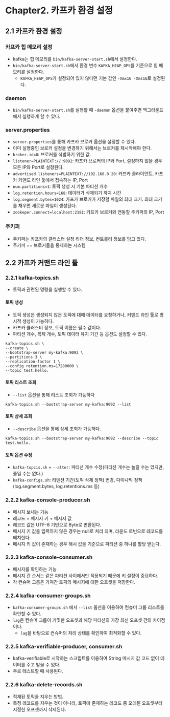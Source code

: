 # Chapter2. 카프카 환경 설정

## 2.1 카프카 환경 설정

### 카프카 힙 메모리 설정

- kafka는 힙 메모리를 `bin/kafka-server-start.sh`에서 설정한다.
- `bin/kafka-server-start.sh`에서 환경 변수 `KAFKA_HEAP_OPS`를 기준으로 힙 메모리를 설정한다.
  - `KAFKA_HEAP_OPS`가 설정되어 있지 않다면 기본 값인 `-Xmx1G -Xms1G`로 설정된다.

### daemon

- `bin/kafka-server-start.sh`를 실행할 때 `-daemon` 옵션을 붙여주면 백그라운드에서 실행하게 할 수 있다.

### server.properties

- `server.properties`를 통해 카프카 브로커 옵션을 설정할 수 있다.
- 이미 실행중인 브로커 설정을 변경하기 위해서는 브로커를 재시작해야 한다.
- `broker.id=0`: 브로커를 식별하기 위한 값.
- `listener=PLAINTEXT://:9092`: 카프카 브로커의 IP와 Port, 설정하지 않을 경우 모든 IP와 Port로 설정된다.
- `advertised.listeners=PLAINTEXT://192.168.0.20`: 카프카 클라이언트, 카프카 커맨드 라인 툴에서 접속하는 IP, Port
- `num.partitions=1`: 토픽 생성 시 기본 파티션 개수
- `log.retention.hours=168`: 데이터가 삭제되기 까지 시간
- `log.segment.bytes=1024`: 카프카 브로커가 저장할 파일의 최대 크기. 최대 크기를 채우면 새로운 파일이 생성된다.
- `zookeper.connect=localhost:2181`: 카프카 브로커와 연동할 주키퍼의 IP, Port

### 주키퍼

- 주키퍼는 카프카의 클러스터 설정 리더 정보, 컨트롤러 정보를 담고 있다.
- 주키퍼 == 브로커들을 통제하는 시스템

## 2.2 카프카 커맨드 라인 툴

### 2.2.1 kafka-topics.sh

- 토픽과 관련된 명령을 실행할 수 있다.

#### 토픽 생성

- 토픽 생성은 생성되지 않은 토픽에 대해 데이터를 요청하거나, 커맨드 라인 툴로 명시적 생성이 가능하다.
- 카프카 클러스터 정보, 토픽 이름은 필수 값이다.
- 파티션 개수, 복제 개수, 토픽 데이터 유지 기간 등 옵션도 설정할 수 있다.

```
kafka-topics.sh \
--create \
--bootstrap-server my-kafka:9092 \
--partitions 3 \
--replication-factor 1 \
--config retention.ms=17280000 \
--topic test.hello.

```

#### 토픽 리스트 조회

- `--list` 옵션을 통해 리스트 조회가 가능하다

```
kafka-topics.sh --bootstrap-server my-kafka:9092 --list
```

#### 토픽 상세 조회

- `--describe` 옵션을 통해 상세 조회가 가능하다.

```
kafka-topics.sh --bootstrap-server my-kafka:9092 --describe --topic test.hello.
```

#### 토픽 옵션 수정

- `kafka-topcis.sh` + `--alter`: 파티션 개수 수정(파티션 개수는 늘릴 수는 있지만, 줄일 수는 없다.)
- `kafka-configs.sh`: 리텐션 기간(토픽 삭제 정책) 변경, 다이나믹 정책(log.segment.bytes, log.retentions.ms 등)

### 2.2.2 kafka-console-producer.sh

- 메시지 보내는 기능
- 레코드 = 메시지 키 + 메시지 값
- 레코드 값은 UTF-8 기반으로 Byte로 변환된다.
- 메시지 키 값을 입력하지 않은 경우는 null로 처리 되며, 라운드 로빈으로 레코드를 배치한다.
- 메시지 키 값이 존재하는 경우 해시 값을 기준으로 파티션 중 하나를 할당 받는다.

### 2.2.3 kafka-console-consumer.sh

- 메시지를 확인하는 기능
- 메시지 간 순서는 같은 파티션 사이에서만 적용되기 때문에 키 설정이 중요하다.
- 각 컨슈머 그룹은 가져간 토픽의 메시지에 대한 오프셋을 저장한다.

### 2.2.4 kafka-consumer-groups.sh

- `kafka-consumer-groups.sh` 에서 `--list` 옵션을 이용하여 컨슈머 그룹 리스트를 확인할 수 있다.
- `lag`은 컨슈머 그룹이 커밋한 오프셋과 해당 파티션의 가장 최신 오프셋 간의 차이점이다.
  - `lag`을 바탕으로 컨슈머의 처리 상태를 확인하여 최적화할 수 있다.

### 2.2.5 kafka-verifiable-producer, consumer.sh

- kafka-verifiable로 시작하는 스크립트를 이용하여 String 메시지 값 코드 없이 데이터를 주고 받을 수 있다.
- 주로 테스트할 때 사용된다.

### 2.2.6 kafka-delete-records.sh

- 적재된 토픽을 지우는 방법.
- 특정 레코드를 지우는 것이 아니라, 토픽에 존재하는 레코드 중 오래된 오프셋부터 지정한 오프셋까지 삭제된다.
